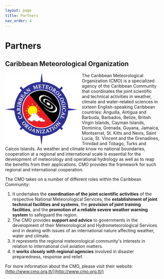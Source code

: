 ```yaml
---
layout: page
title: Partners
nav_order: 4
---
```


# Partners

## Caribbean Meteorological Organization
<img align="left" src="images/cmo-logo-250.png">
The Caribbean Meteorological Organization (CMO) is a specialized agency of the Caribbean Community that coordinates the joint scientific and technical activities in weather, climate and water-related sciences in sixteen English-speaking Caribbean countries: Anguilla, Antigua and Barbuda, Barbados, Belize, British Virgin Islands, Cayman Islands, Dominica, Grenada, Guyana, Jamaica, Montserrat, St. Kitts and Nevis, Saint Lucia, St. Vincent and the Grenadines, Trinidad and Tobago, Turks and Caicos Islands. As weather and climate know no national boundaries, cooperation at a regional and international scale is essential for the development of meteorology and operational hydrology as well as to reap the benefits from their applications. CMO provides the framework for such regional and international cooperation.   

The CMO takes on a number of different roles within the Caribbean Community:
1. It undertakes the **coordination of the joint scientific activities** of the respective National Meteorological Services, the **establishment of joint technical facilities and systems**, the **provision of joint training facilities**, and the **promotion of a reliable severe weather warning system** to safeguard the region. 
2. The CMO provides **support and advice** to governments in the development of their Meteorological and Hydrometeorological Services and in dealing with issues of an international nature affecting weather, water and climate.
3. It represents the regional meteorological community's interests in relation to international civil aviation matters. 
4. It **works closely with regional agencies** involved in disaster preparedness, response and relief. 

For more information about the CMO, please visit their website: [http://www.cmo.org.tt/](http://www.cmo.org.tt/)
